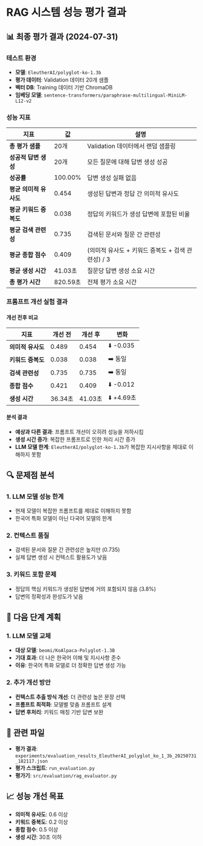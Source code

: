 # RAG 시스템 성능 평가 결과

## 📊 **최종 평가 결과 (2024-07-31)**

### **테스트 환경**
- **모델**: `EleutherAI/polyglot-ko-1.3b`
- **평가 데이터**: Validation 데이터 20개 샘플
- **벡터 DB**: Training 데이터 기반 ChromaDB
- **임베딩 모델**: `sentence-transformers/paraphrase-multilingual-MiniLM-L12-v2`

### **성능 지표**

| 지표 | 값 | 설명 |
|------|-----|------|
| **총 평가 샘플** | 20개 | Validation 데이터에서 랜덤 샘플링 |
| **성공적 답변 생성** | 20개 | 모든 질문에 대해 답변 생성 성공 |
| **성공률** | 100.00% | 답변 생성 실패 없음 |
| **평균 의미적 유사도** | 0.454 | 생성된 답변과 정답 간 의미적 유사도 |
| **평균 키워드 중복도** | 0.038 | 정답의 키워드가 생성 답변에 포함된 비율 |
| **평균 검색 관련성** | 0.735 | 검색된 문서와 질문 간 관련성 |
| **평균 종합 점수** | 0.409 | (의미적 유사도 + 키워드 중복도 + 검색 관련성) / 3 |
| **평균 생성 시간** | 41.03초 | 질문당 답변 생성 소요 시간 |
| **총 평가 시간** | 820.59초 | 전체 평가 소요 시간 |

### **프롬프트 개선 실험 결과**

#### **개선 전후 비교**

| 지표 | 개선 전 | 개선 후 | 변화 |
|------|---------|---------|------|
| **의미적 유사도** | 0.489 | 0.454 | ⬇️ -0.035 |
| **키워드 중복도** | 0.038 | 0.038 | ➡️ 동일 |
| **검색 관련성** | 0.735 | 0.735 | ➡️ 동일 |
| **종합 점수** | 0.421 | 0.409 | ⬇️ -0.012 |
| **생성 시간** | 36.34초 | 41.03초 | ⬇️ +4.69초 |

#### **분석 결과**
- **예상과 다른 결과**: 프롬프트 개선이 오히려 성능을 저하시킴
- **생성 시간 증가**: 복잡한 프롬프트로 인한 처리 시간 증가
- **LLM 모델 한계**: `EleutherAI/polyglot-ko-1.3b`가 복잡한 지시사항을 제대로 이해하지 못함

## 🔍 **문제점 분석**

### **1. LLM 모델 성능 한계**
- 현재 모델이 복잡한 프롬프트를 제대로 이해하지 못함
- 한국어 특화 모델이 아닌 다국어 모델의 한계

### **2. 컨텍스트 품질**
- 검색된 문서와 질문 간 관련성은 높지만 (0.735)
- 실제 답변 생성 시 컨텍스트 활용도가 낮음

### **3. 키워드 포함 문제**
- 정답의 핵심 키워드가 생성된 답변에 거의 포함되지 않음 (3.8%)
- 답변의 정확성과 완성도가 낮음

## 🚀 **다음 단계 계획**

### **1. LLM 모델 교체**
- **대상 모델**: `beomi/KoAlpaca-Polyglot-1.3B`
- **기대 효과**: 더 나은 한국어 이해 및 지시사항 준수
- **이유**: 한국어 특화 모델로 더 정확한 답변 생성 가능

### **2. 추가 개선 방안**
- **컨텍스트 추출 방식 개선**: 더 관련성 높은 문장 선택
- **프롬프트 최적화**: 모델별 맞춤 프롬프트 설계
- **답변 후처리**: 키워드 매칭 기반 답변 보완

## 📁 **관련 파일**
- **평가 결과**: `experiments/evaluation_results_EleutherAI_polyglot_ko_1_3b_20250731_182117.json`
- **평가 스크립트**: `run_evaluation.py`
- **평가기**: `src/evaluation/rag_evaluator.py`

## 📈 **성능 개선 목표**
- **의미적 유사도**: 0.6 이상
- **키워드 중복도**: 0.2 이상
- **종합 점수**: 0.5 이상
- **생성 시간**: 30초 이하 